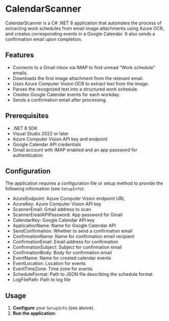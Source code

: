 # CalendarScanner

CalendarScanner is a C# .NET 8 application that automates the process of extracting work schedules from email image attachments using Azure OCR, and creates corresponding events in a Google Calendar. It also sends a confirmation email upon completion.

## Features

- Connects to a Gmail inbox via IMAP to find unread "Work schedule" emails.
- Downloads the first image attachment from the relevant email.
- Uses Azure Computer Vision OCR to extract text from the image.
- Parses the recognized text into a structured work schedule.
- Creates Google Calendar events for each workday.
- Sends a confirmation email after processing.

## Prerequisites

- .NET 8 SDK
- Visual Studio 2022 or later
- Azure Computer Vision API key and endpoint
- Google Calendar API credentials
- Gmail account with IMAP enabled and an app password for authentication

## Configuration

The application requires a configuration file or setup method to provide the following information (see `SetupInfo`):

- AzureEndpoint: Azure Computer Vision endpoint URL
- AzureKey: Azure Computer Vision API key
- ScannerEmail: Gmail address to scan
- ScannerEmailAPIPassword: App password for Gmail
- CalendarKey: Google Calendar API key
- ApplicationName: Name for Google Calendar API
- SendConfirmation: Whether to send a confirmation email
- ConfirmationName: Name for confirmation email recipient
- ConfirmationEmail: Email address for confirmation
- ConfirmationSubject: Subject for confirmation email
- ConfirmationBody: Body for confirmation email
- EventName: Name for created calendar events
- EventLocation: Location for events
- EventTimeZone: Time zone for events
- ScheduleFormat: Path to JSON file describing the schedule format
- LogFilePath: Path to log file

## Usage

1. **Configure** your `SetupInfo` (see above).
2. **Run the application**:
